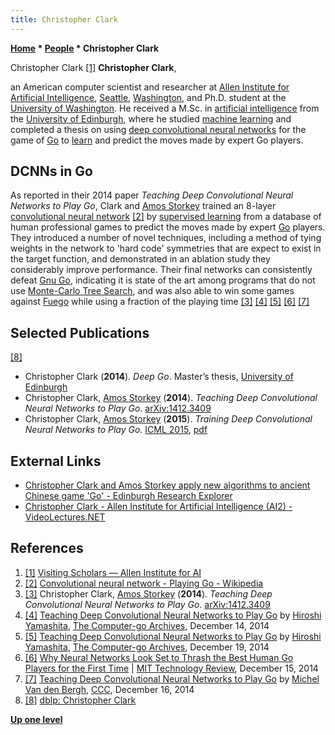 ```yaml
---
title: Christopher Clark
---
```

**[Home](Home "Home") * [People](People "People") * Christopher Clark**

[](https://allenai.org/visitors.html) Christopher Clark <a id="cite-note-1" href="#cite-ref-1">[1]</a>
**Christopher Clark**,

an American computer scientist and researcher at [Allen Institute for Artificial Intelligence](https://en.wikipedia.org/wiki/Allen_Institute_for_AI), [Seattle](https://en.wikipedia.org/wiki/Seattle), [Washington](<https://en.wikipedia.org/wiki/Washington_(state)>), and Ph.D. student at the [University of Washington](https://en.wikipedia.org/wiki/University_of_Washington).
He received a M.Sc. in [artificial intelligence](Artificial_Intelligence "Artificial Intelligence") from the [University of Edinburgh](University_of_Edinburgh "University of Edinburgh"), where he studied [machine learning](Learning "Learning")
and completed a thesis on using [deep convolutional neural networks](Neural_Networks#Convolutional "Neural Networks") for the game of [Go](Go "Go") to [learn](Deep_Learning "Deep Learning") and predict the moves made by expert Go players.

## DCNNs in Go

As reported in their 2014 paper *Teaching Deep Convolutional Neural Networks to Play Go*, Clark and [Amos Storkey](Amos_Storkey "Amos Storkey") trained an 8-layer [convolutional neural network](Go#CNN "Go") <a id="cite-note-2" href="#cite-ref-2">[2]</a> by [supervised learning](Supervised_Learning "Supervised Learning") from a database of human professional games to predict the moves made by expert [Go](Go "Go") players.
They introduced a number of novel techniques, including a method of tying weights in the network to 'hard code' symmetries that are expect to exist in the target function,
and demonstrated in an ablation study they considerably improve performance. Their final networks can consistently defeat [Gnu Go](index.php?title=Gnu_Go&action=edit&redlink=1 "Gnu Go (page does not exist)"), indicating it is state of the art among programs that do not use [Monte-Carlo Tree Search](Monte-Carlo_Tree_Search "Monte-Carlo Tree Search"),
and was also able to win some games against [Fuego](https://www.game-ai-forum.org/icga-tournaments/program.php?id=535) while using a fraction of the playing time
<a id="cite-note-3" href="#cite-ref-3">[3]</a>
<a id="cite-note-4" href="#cite-ref-4">[4]</a>
<a id="cite-note-5" href="#cite-ref-5">[5]</a>
<a id="cite-note-6" href="#cite-ref-6">[6]</a>
<a id="cite-note-7" href="#cite-ref-7">[7]</a>

## Selected Publications

<a id="cite-note-8" href="#cite-ref-8">[8]</a>

- Christopher Clark (**2014**). *Deep Go*. Master’s thesis, [University of Edinburgh](University_of_Edinburgh "University of Edinburgh")
- Christopher Clark, [Amos Storkey](Amos_Storkey "Amos Storkey") (**2014**). *Teaching Deep Convolutional Neural Networks to Play Go*. [arXiv:1412.3409](https://arxiv.org/abs/1412.3409)
- Christopher Clark, [Amos Storkey](Amos_Storkey "Amos Storkey") (**2015**). *Training Deep Convolutional Neural Networks to Play Go*. [ICML 2015](https://dblp.uni-trier.de/db/conf/icml/icml2015.html), [pdf](http://proceedings.mlr.press/v37/clark15.pdf)

## External Links

- [Christopher Clark and Amos Storkey apply new algorithms to ancient Chinese game 'Go' - Edinburgh Research Explorer](<https://www.research.ed.ac.uk/portal/en/clippings/christopher-clark-and-amos-storkey-apply-new-algorithms-to-ancient-chinese-game-go(75c8bf11-aab5-467a-8c73-a1f04022bdab).html>)
- [Christopher Clark - Allen Institute for Artificial Intelligence (AI2) - VideoLectures.NET](http://videolectures.net/christopher_clark/)

## References

1. <a id="cite-ref-1" href="#cite-note-1">[1]</a> [Visiting Scholars — Allen Institute for AI](https://allenai.org/visitors.html)
1. <a id="cite-ref-2" href="#cite-note-2">[2]</a> [Convolutional neural network - Playing Go - Wikipedia](https://en.wikipedia.org/wiki/Convolutional_neural_network#Playing_Go)
1. <a id="cite-ref-3" href="#cite-note-3">[3]</a> Christopher Clark, [Amos Storkey](Amos_Storkey "Amos Storkey") (**2014**). *Teaching Deep Convolutional Neural Networks to Play Go*. [arXiv:1412.3409](http://arxiv.org/abs/1412.3409)
1. <a id="cite-ref-4" href="#cite-note-4">[4]</a> [Teaching Deep Convolutional Neural Networks to Play Go](http://computer-go.org/pipermail/computer-go/2014-December/007010.html) by [Hiroshi Yamashita](Hiroshi_Yamashita "Hiroshi Yamashita"), [The Computer-go Archives](http://computer-go.org/pipermail/computer-go/), December 14, 2014
1. <a id="cite-ref-5" href="#cite-note-5">[5]</a> [Teaching Deep Convolutional Neural Networks to Play Go](http://computer-go.org/pipermail/computer-go/2014-December/007041.html) by [Hiroshi Yamashita](Hiroshi_Yamashita "Hiroshi Yamashita"), [The Computer-go Archives](http://computer-go.org/pipermail/computer-go/), December 19, 2014
1. <a id="cite-ref-6" href="#cite-note-6">[6]</a> [Why Neural Networks Look Set to Thrash the Best Human Go Players for the First Time](https://www.technologyreview.com/s/533496/why-neural-networks-look-set-to-thrash-the-best-human-go-players-for-the-first-time/) | [MIT Technology Review](https://en.wikipedia.org/wiki/MIT_Technology_Review), December 15, 2014
1. <a id="cite-ref-7" href="#cite-note-7">[7]</a> [Teaching Deep Convolutional Neural Networks to Play Go](http://www.talkchess.com/forum/viewtopic.php?t=54663) by [Michel Van den Bergh](Michel_Van_den_Bergh "Michel Van den Bergh"), [CCC](CCC "CCC"), December 16, 2014
1. <a id="cite-ref-8" href="#cite-note-8">[8]</a> [dblp: Christopher Clark](https://dblp.uni-trier.de/pers/hd/c/Clark:Christopher)

**[Up one level](People "People")**

